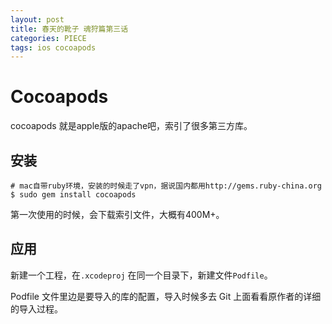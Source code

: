 ```yaml
---
layout: post
title: 春天的靴子 魂狩篇第三话
categories: PIECE
tags: ios cocoapods
---
```


# Cocoapods

cocoapods 就是apple版的apache吧，索引了很多第三方库。

## 安装

```shell
# mac自带ruby环境，安装的时候走了vpn，据说国内都用http://gems.ruby-china.org
$ sudo gem install cocoapods
```

第一次使用的时候，会下载索引文件，大概有400M+。

## 应用

新建一个工程，在`.xcodeproj` 在同一个目录下，新建文件`Podfile`。

Podfile 文件里边是要导入的库的配置，导入时候多去 Git 上面看看原作者的详细的导入过程。

